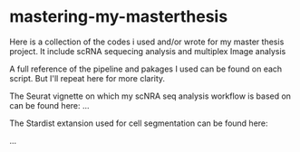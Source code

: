 # mastering-my-masterthesis
Here is a collection of the codes i used and/or wrote for my master thesis project. It include scRNA sequecing analysis and multiplex Image analysis 

A full reference of the pipeline and pakages I used can be found on each script. 
But I'll repeat here for more clarity. 

The Seurat vignette on which my scNRA seq analysis workflow is based on can be found here: 
...


The Stardist extansion used for cell segmentation can be found here: 

... 
